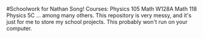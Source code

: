 #Schoolwork for Nathan Song! Courses: Physics 105 Math W128A Math 118 Physics 5C ... among many others. This repository is very messy, and it's just for me to store my school projects. This probably won't run on your computer.